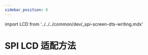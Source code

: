 ```yaml
---
sidebar_position: 8
---
```


import LCD from '../../../common/dev/\_spi-screen-dts-writing.mdx'

# SPI LCD 适配方法

<LCD load_overlay="../radxa-os/rsetup#加载-dtbo" lcd_docs="../getting-started/interface-usage/pin-40-test#微雪-35-inch-spi-tft-lcd-屏幕" />

